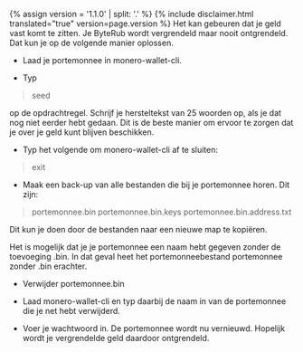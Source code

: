 {% assign version = '1.1.0' | split: '.' %}
{% include disclaimer.html translated="true" version=page.version %}
Het kan gebeuren dat je geld vast komt te zitten. Je ByteRub wordt vergrendeld maar nooit ontgrendeld. Dat kun je op de volgende manier oplossen.

- Laad je portemonnee in monero-wallet-cli.

- Typ

> seed

op de opdrachtregel. Schrijf je hersteltekst van 25 woorden op, als je dat nog niet eerder hebt gedaan. Dit is de beste manier om ervoor te zorgen dat je over je geld kunt blijven beschikken.

- Typ het volgende om monero-wallet-cli af te sluiten:

> exit

- Maak een back-up van alle bestanden die bij je portemonnee horen. Dit zijn:

> portemonnee.bin
> portemonnee.bin.keys
> portemonnee.bin.address.txt

Dit kun je doen door de bestanden naar een nieuwe map te kopiëren.

Het is mogelijk dat je je portemonnee een naam hebt gegeven zonder de toevoeging .bin. In dat geval heet het portemonneebestand portemonnee zonder .bin erachter.

- Verwijder portemonnee.bin

- Laad monero-wallet-cli en typ daarbij de naam in van de portemonnee die je net hebt verwijderd.

- Voer je wachtwoord in. De portemonnee wordt nu vernieuwd. Hopelijk wordt je vergrendelde geld daardoor ontgrendeld.

